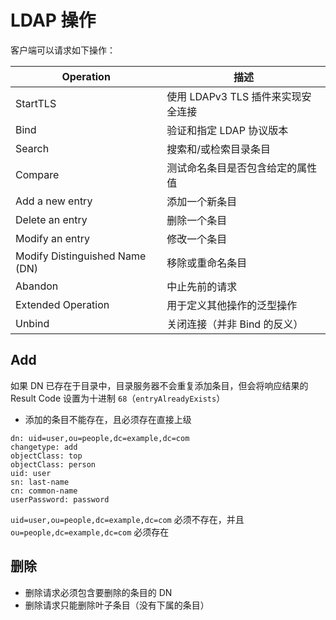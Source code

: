 # LDAP 操作

客户端可以请求如下操作：

| Operation                      | 描述                               |
| ------------------------------ | ---------------------------------- |
| StartTLS                       | 使用 LDAPv3 TLS 插件来实现安全连接 |
| Bind                           | 验证和指定 LDAP 协议版本           |
| Search                         | 搜索和/或检索目录条目              |
| Compare                        | 测试命名条目是否包含给定的属性值   |
| Add a new entry                | 添加一个新条目                     |
| Delete an entry                | 删除一个条目                       |
| Modify an entry                | 修改一个条目                       |
| Modify Distinguished Name (DN) | 移除或重命名条目                   |
| Abandon                        | 中止先前的请求                     |
| Extended Operation             | 用于定义其他操作的泛型操作         |
| Unbind                         | 关闭连接（并非 Bind 的反义）       |

## Add

如果 DN 已存在于目录中，目录服务器不会重复添加条目，但会将响应结果的 Result Code 设置为十进制 `68`（`entryAlreadyExists`）

* 添加的条目不能存在，且必须存在直接上级

```plain
dn: uid=user,ou=people,dc=example,dc=com
changetype: add
objectClass: top
objectClass: person
uid: user
sn: last-name
cn: common-name
userPassword: password
```

`uid=user,ou=people,dc=example,dc=com` 必须不存在，并且 `ou=people,dc=example,dc=com` 必须存在

## 删除

* 删除请求必须包含要删除的条目的 DN
* 删除请求只能删除叶子条目（没有下属的条目）